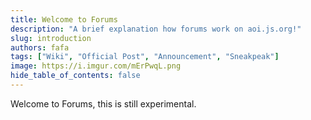 ```yaml
---
title: Welcome to Forums
description: "A brief explanation how forums work on aoi.js.org!"
slug: introduction
authors: fafa
tags: ["Wiki", "Official Post", "Announcement", "Sneakpeak"]
image: https://i.imgur.com/mErPwqL.png
hide_table_of_contents: false
---
```


Welcome to Forums, this is still experimental.